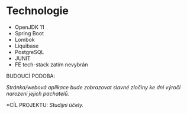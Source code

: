 
# Technologie
* OpenJDK 11
* Spring Boot
* Lombok
* Liquibase
* PostgreSQL
* JUNIT
* FE tech-stack zatím nevybrán

BUDOUCÍ PODOBA: 

*Stránka/webová aplikace bude zobrazovat slavné zločiny ke dni výročí narození jejich pachatelů.*

*CÍL PROJEKTU:
*Studijní účely.*
